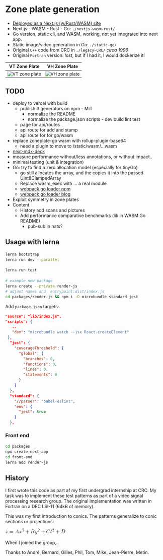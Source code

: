 # Zone plate generation

- [Deployed as a Next.js (w/Rust/WASM) site](https://zone.v.imetrical.com/)
- Next.js - WASM - Rust - Go: `./nextjs-wasm-rust/`
- Go version, static cli, and WASM, working, not yet integrated into next app.
- Static image/video generation in Go: `./static-go/`
- Original `C++` code from CRC in `./legacy-CRC/` *circa 1996*
- Original `Fortran` version: *lost*, but if I had it, I would dockerize it!

| VT Zone Plate | VH Zone Plate |
|:-:|:-:|
| <img src="./vt-zone.gif" alt="VT zone plate" width="200" height="200">|<img src="./vh-zone.gif" alt="VH zone plate" width="200" height="200">|

## TODO

- deploy to vercel with build
  - publish 3 generators on npm - MIT
    - normalize the README
    - normalize the package.json scripts - dev build lint test
  - page for api/routes
  - api route for add and stamp
  - api route for for go/wasm
- replace zoneplate-go wasm with rollup-plugin-base64
  - need a plugin to move to /static/wasm/...wasm
- [next-mdx-deck](https://github.com/whoisryosuke/next-mdx-deck)
- measure performance without/less annotations, or without impact..
- minimal testing (unit & integration)
- Go: try to find a zero allocation model (especially for tinyGo)
  - go still allocates the array, and the copies it into the passed Uint8ClampedArray
  - Replace wasm_exec with ... a real module
  - [webpack go loader npm](https://github.com/aaronpowell/webpack-golang-wasm-async-loader)
  - [webpack go loader blog](https://www.aaron-powell.com/posts/2019-02-12-golang-wasm-6-typescript-react/)
- Exploit symmetry in zone plates
- Content
  - History add scans and pictures
  - Add performance comparative benchmarks (lik in WASM Go README)
    - pub-sub in nats?

## Usage with lerna

```bash
lerna bootstrap
lerna run dev --parallel

lerna run test

# example new package
lerna create --private render-js
# adjust names and  entrypoint:dist/index.js
cd packages/render-js && npm i -D microbundle standard jest
```

Add `package.json` targets:

```json
"source": "lib/index.js",
"scripts": {
   ..
   "dev": "microbundle watch --jsx React.createElement"
 },
  "jest": {
    "coverageThreshold": {
      "global": {
        "branches": 0,
        "functions": 0,
        "lines": 0,
        "statements": 0
      }
    }
  },
  "standard": {
    "//parser": "babel-eslint",
    "env": {
      "jest": true
    }
  },
```

### Front end

```bash
cd packages
npx create-next-app
cd front-end
lerna add render-js
```

## History

I first wrote this code as part af my first undergrad internship at CRC.
My task was to implement these test patterns as part of a video signal processing research group. The original implementation was written in Fortran on a DEC LSI-11 (64kB of memory).

This was my first introduction to conics. The patterns generalize to conic sections or projections:

![Conic Sections](conic-eqn.gif)

When I joined the group,..

Thanks to André, Bernard, Gilles, Phil, Tom, Mike, Jean-Pierre, Metin.
